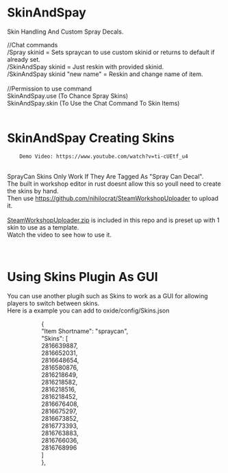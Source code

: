 # SkinAndSpay
Skin Handling And Custom Spray Decals.

//Chat commands
<br>
        /Spray skinid                  =   Sets spraycan to use custom skinid or returns to default if already set.<br>
        /SkinAndSpay skinid            =   Just reskin with provided skinid.<br>
        /SkinAndSpay skinid "new name" =   Reskin and change name of item.<br>
        <br>
//Permission to use command<br>
        SkinAndSpay.use    (To Chance Spray Skins)<br>
       SkinAndSpay.skin   (To Use the Chat Command To Skin Items)<br><br>
        
# SkinAndSpay Creating Skins
        Demo Video: https://www.youtube.com/watch?v=ti-cUEtf_u4
<br>SprayCan Skins Only Work If They Are Tagged As "Spray Can Decal".<br>
The built in workshop editor in rust doesnt allow this so youll need to create the skins by hand.<br>
Then use https://github.com/nihilocrat/SteamWorkshopUploader to upload it.<br><br>
<a href="https://github.com/bmgjet/SkinAndSpay/raw/main/SteamWorkshopUploader.zip" target="_blank">SteamWorkshopUploader.zip</a> is included in this repo and is preset up with 1 skin to use as a template.<br>
Watch the video to see how to use it.<br><br><br>

# Using Skins Plugin As GUI
You can use another plugih such as Skins to work as a GUI for allowing players to switch between skins.<br>
Here is a example you can add to oxide/config/Skins.json<br>
<p style="padding-left: 80px;">{<br />"Item Shortname": "spraycan",<br />"Skins": [<br />2816639887,<br />2816652031,<br />2816648654,<br />2816580876,<br />2816218649,<br />2816218582,<br />2816218516,<br />2816218452,<br />2816676408,<br />2816675297,<br />2816673852,<br />2816773393,<br />2816763883,<br />2816766036,<br />2816768996<br />]<br />},</p>

